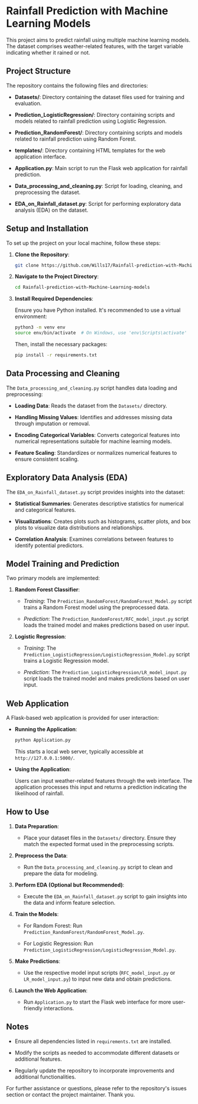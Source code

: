 # Rainfall Prediction with Machine Learning Models

This project aims to predict rainfall using multiple machine learning models. The dataset comprises weather-related features, with the target variable indicating whether it rained or not.

## Project Structure

The repository contains the following files and directories:

- **Datasets/**: Directory containing the dataset files used for training and evaluation.

- **Prediction_LogisticRegression/**: Directory containing scripts and models related to rainfall prediction using Logistic Regression.

- **Prediction_RandomForest/**: Directory containing scripts and models related to rainfall prediction using Random Forest.

- **templates/**: Directory containing HTML templates for the web application interface.

- **Application.py**: Main script to run the Flask web application for rainfall prediction.

- **Data_processing_and_cleaning.py**: Script for loading, cleaning, and preprocessing the dataset.

- **EDA_on_Rainfall_dataset.py**: Script for performing exploratory data analysis (EDA) on the dataset.


## Setup and Installation

To set up the project on your local machine, follow these steps:

1. **Clone the Repository**:

   ```bash
   git clone https://github.com/Wills17/Rainfall-prediction-with-Machine-Learning-models.git
   ```


2. **Navigate to the Project Directory**:

   ```bash
   cd Rainfall-prediction-with-Machine-Learning-models
   ```


3. **Install Required Dependencies**:

   Ensure you have Python installed. It's recommended to use a virtual environment:

   ```bash
   python3 -m venv env
   source env/bin/activate  # On Windows, use 'env\Scripts\activate'
   ```

   Then, install the necessary packages:

   ```bash
   pip install -r requirements.txt
   ```


## Data Processing and Cleaning

The `Data_processing_and_cleaning.py` script handles data loading and preprocessing:

- **Loading Data**: Reads the dataset from the `Datasets/` directory.

- **Handling Missing Values**: Identifies and addresses missing data through imputation or removal.

- **Encoding Categorical Variables**: Converts categorical features into numerical representations suitable for machine learning models.

- **Feature Scaling**: Standardizes or normalizes numerical features to ensure consistent scaling.

## Exploratory Data Analysis (EDA)

The `EDA_on_Rainfall_dataset.py` script provides insights into the dataset:

- **Statistical Summaries**: Generates descriptive statistics for numerical and categorical features.

- **Visualizations**: Creates plots such as histograms, scatter plots, and box plots to visualize data distributions and relationships.

- **Correlation Analysis**: Examines correlations between features to identify potential predictors.

## Model Training and Prediction

Two primary models are implemented:

1. **Random Forest Classifier**:

   - *Training*: The `Prediction_RandomForest/RandomForest_Model.py` script trains a Random Forest model using the preprocessed data.

   - *Prediction*: The `Prediction_RandomForest/RFC_model_input.py` script loads the trained model and makes predictions based on user input.

2. **Logistic Regression**:

   - *Training*: The `Prediction_LogisticRegression/LogisticRegression_Model.py` script trains a Logistic Regression model.

   - *Prediction*: The `Prediction_LogisticRegression/LR_model_input.py` script loads the trained model and makes predictions based on user input.

## Web Application

A Flask-based web application is provided for user interaction:

- **Running the Application**:

   ```bash
   python Application.py
   ```

   This starts a local web server, typically accessible at `http://127.0.0.1:5000/`.

- **Using the Application**:

   Users can input weather-related features through the web interface. The application processes this input and returns a prediction indicating the likelihood of rainfall.

## How to Use

1. **Data Preparation**:

   - Place your dataset files in the `Datasets/` directory. Ensure they match the expected format used in the preprocessing scripts.

2. **Preprocess the Data**:

   - Run the `Data_processing_and_cleaning.py` script to clean and prepare the data for modeling.

3. **Perform EDA (Optional but Recommended)**:

   - Execute the `EDA_on_Rainfall_dataset.py` script to gain insights into the data and inform feature selection.

4. **Train the Models**:

   - For Random Forest: Run `Prediction_RandomForest/RandomForest_Model.py`.

   - For Logistic Regression: Run `Prediction_LogisticRegression/LogisticRegression_Model.py`.

5. **Make Predictions**:

   - Use the respective model input scripts (`RFC_model_input.py` or `LR_model_input.py`) to input new data and obtain predictions.

6. **Launch the Web Application**:

   - Run `Application.py` to start the Flask web interface for more user-friendly interactions.


## Notes

- Ensure all dependencies listed in `requirements.txt` are installed.

- Modify the scripts as needed to accommodate different datasets or additional features.

- Regularly update the repository to incorporate improvements and additional functionalities.

For further assistance or questions, please refer to the repository's issues section or contact the project maintainer. Thank you.